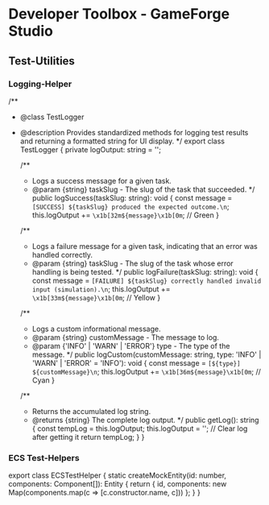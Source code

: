 # Developer Toolbox - GameForge Studio

## Test-Utilities

### Logging-Helper
/**
 * @class TestLogger
 * @description Provides standardized methods for logging test results and returning a formatted string for UI display.
 */
export class TestLogger {
    private logOutput: string = '';

    /**
     * Logs a success message for a given task.
     * @param {string} taskSlug - The slug of the task that succeeded.
     */
    public logSuccess(taskSlug: string): void {
        const message = `[SUCCESS] ${taskSlug} produced the expected outcome.\n`;
        this.logOutput += `\x1b[32m${message}\x1b[0m`; // Green
    }

    /**
     * Logs a failure message for a given task, indicating that an error was handled correctly.
     * @param {string} taskSlug - The slug of the task whose error handling is being tested.
     */
    public logFailure(taskSlug: string): void {
        const message = `[FAILURE] ${taskSlug} correctly handled invalid input (simulation).\n`;
        this.logOutput += `\x1b[33m${message}\x1b[0m`; // Yellow
    }

    /**
     * Logs a custom informational message.
     * @param {string} customMessage - The message to log.
     * @param {'INFO' | 'WARN' | 'ERROR'} type - The type of the message.
     */
    public logCustom(customMessage: string, type: 'INFO' | 'WARN' | 'ERROR' = 'INFO'): void {
        const message = `[${type}] ${customMessage}\n`;
        this.logOutput += `\x1b[36m${message}\x1b[0m`; // Cyan
    }
    
    /**
     * Returns the accumulated log string.
     * @returns {string} The complete log output.
     */
    public getLog(): string {
        const tempLog = this.logOutput;
        this.logOutput = ''; // Clear log after getting it
        return tempLog;
    }
}


### ECS Test-Helpers
export class ECSTestHelper {
  static createMockEntity(id: number, components: Component[]): Entity {
    return { id, components: new Map(components.map(c => [c.constructor.name, c])) };
  }
}